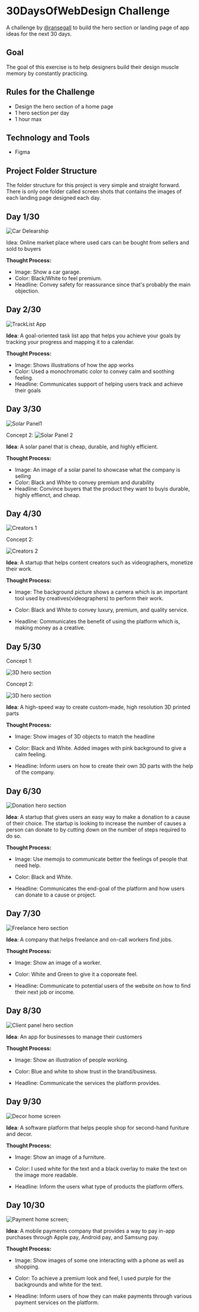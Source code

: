 # 30DaysOfWebDesign Challenge

A challenge by [@ransegall](https://www.instagram.com/ransegall/) to build the hero section or landing page of app ideas for the next 30 days.

## Goal

The goal of this exercise is to help designers build their design muscle memory by constantly practicing.

## Rules for the Challenge

- Design the hero section of a home page
- 1 hero section per day
- 1 hour max

## Technology and Tools

- Figma

## Project Folder Structure

The folder structure for this project is very simple and straight forward. There is only one folder called screen shots that contains the images of each landing page designed each day.

## Day 1/30

![Car Delearship](./screenshots/CarDealership.png)

Idea: Online market place where used cars can be bought from sellers and sold to buyers

**Thought Process:**

- Image: Show a car garage.
- Color: Black/White to feel premium.
- Headline: Convey safety for reassurance since that's probably the main objection.

## Day 2/30

![TrackList App](./screenshots/Track-List-App.png)

**Idea**: A goal-oriented task list app that helps you achieve your goals by tracking your progress and mapping it to a calendar.

**Thought Process:**

- Image: Shows illustrations of how the app works
- Color: Used a monochromatic color to convey calm and soothing feeling.
- Headline: Communicates support of helping users track and achieve their goals

## Day 3/30

![Solar Panel1](./screenshots/solarpanel.png)

Concept 2:
![Solar Panel 2](./screenshots/solarpanel-art2.png)

**Idea**: A solar panel that is cheap, durable, and highly efficient.

**Thought Process:**

- Image: An image of a solar panel to showcase what the company is selling
- Color: Black and White to convey premium and durability
- Headline: Convince buyers that the product they want to buyis durable, highly effienct, and cheap.

## Day 4/30

![Creators 1](./screenshots/Creators1.png)

Concept 2:

![Creators 2](./screenshots/Creators2.png)

**Idea**: A startup that helps content creators such as videographers, monetize their work.

**Thought Process:**

- Image: The background picture shows a camera which is an important tool used by creatives(videographers) to perform their work.

- Color: Black and White to convey luxury, premium, and quality service.

- Headline: Communicates the benefit of using the platform which is, making money as a creative.

## Day 5/30

Concept 1:

![3D hero section](./screenshots/3D-art1.png)

Concept 2:

![3D hero section](./screenshots/3D-art2.png)

**Idea**: A high-speed way to create custom-made, high resolution 3D printed parts

**Thought Process:**

- Image: Show images of 3D objects to match the headline

- Color: Black and White. Added images with pink background to give a calm feeling.

- Headline: Inform users on how to create their own 3D parts with the help of the company.

## Day 6/30

![Donation hero section](./screenshots/donation-1.png)

**Idea**: A startup that gives users an easy way to make a donation to a cause of their choice. The startup is looking to increase the number of causes a person can donate to by cutting down on the number of steps required to do so.

**Thought Process:**

- Image: Use memojis to communicate better the feelings of people that need help.

- Color: Black and White.

- Headline: Communicates the end-goal of the platform and how users can donate to a cause or project.

## Day 7/30

![Freelance hero section](./screenshots/freelance.png)

**Idea**: A company that helps freelance and on-call workers find jobs.

**Thought Process:**

- Image: Show an image of a worker.

- Color: White and Green to give it a coporeate feel.

- Headline: Communicate to potential users of the website on how to find their next job or income.

## Day 8/30

![Client panel hero section](./screenshots/clientpanel.png)

**Idea**: An app for businesses to manage their customers

**Thought Process:**

- Image: Show an illustration of people working.

- Color: Blue and white to show trust in the brand/business.

- Headline: Communicate the services the platform provides.

## Day 9/30

![Decor home screen](./screenshots/Decor.png)

**Idea**: A software platform that helps people shop for second-hand funiture and decor.

**Thought Process:**

- Image: Show an image of a furniture.

- Color: I used white for the text and a black overlay to make the text on the image more readable.

- Headline: Inform the users what type of products the platform offers.

## Day 10/30

![Payment home screen](./screenshots/Payment.png);

**Idea**: A mobile payments company that provides a way to pay in-app purchases through Apple pay, Android pay, and Samsung pay.

**Thought Process:**

- Image: Show images of some one interacting with a phone as well as shopping.

- Color: To achieve a premium look and feel, I used purple for the backgrounds and white for the text.

- Headline: Inform users of how they can make payments through various payment services on the platform.
